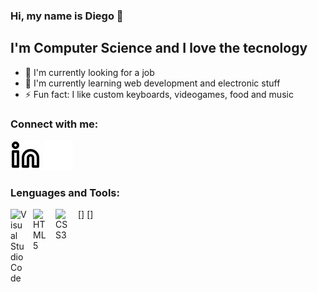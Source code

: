 ### Hi, my name is Diego 👋
## I'm Computer Science and I love the tecnology
- 🔭 I'm currently looking for a job
- 🌱 I'm currently learning web development and electronic stuff
- ⚡ Fun fact: I like custom keyboards, videogames, food and music

### Connect with me:
[![website](./img/linkedin-light.svg)](https://www.linkedin.com/in/diego-alexandre-d%C3%ADaz-aguilera-a940b4ab/#gh-light-mode-only)
[![website](./img/linkedin-dark.svg)](https://www.linkedin.com/in/diego-alexandre-d%C3%ADaz-aguilera-a940b4ab/#gh-dark-mode-only)

### Lenguages and Tools:
[<img align="left" alt="Visual Studio Code" width="26px" src="https://cdn.jsdelivr.net/gh/devicons/devicon/icons/vscode/vscode-original.svg" style="padding-right:10px;" />]
[<img align="left" alt="HTML5" width="26px" src="https://cdn.jsdelivr.net/gh/devicons/devicon/icons/html5/html5-original.svg" style="padding-right:10px;" />]
<img align="left" alt="CSS3" width="26px" src="https://cdn.jsdelivr.net/gh/devicons/devicon/icons/css3/css3-original.svg" style="padding-right:10px;" />




<!--
**solcker/Solcker** is a ✨ _special_ ✨ repository because its `README.md` (this file) appears on your GitHub profile.

Here are some ideas to get you started:

- 🔭 I’m currently working on ...
- 🌱 I’m currently learning ...
- 👯 I’m looking to collaborate on ...
- 🤔 I’m looking for help with ...
- 💬 Ask me about ...
- 📫 How to reach me: ...
- 😄 Pronouns: ...
- ⚡ Fun fact: ...
-->
